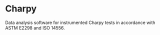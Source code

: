 # Charpy
Data analysis software for instrumented Charpy tests in accordance with ASTM E2298 and ISO 14556.
